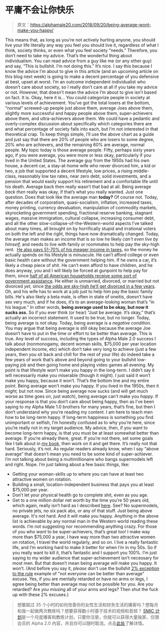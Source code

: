 # 平庸不会让你快乐

> 原文：<https://alphamale20.com/2018/09/20/being-average-wont-make-you-happy/>

This means that, as long as you’re not actively hurting anyone, you should live your life literally any way you feel you should live it, regardless of what I think, society thinks, or even what you feel society “needs.”
Therefore, you don’t need to take my advice. That’s the wonderful thing about individualism. You can read advice from a guy like me (or any other guy) and say, “This is bullshit. I’m not doing this.” It’s nice.
I say this because I know the advice I’m about to give in this article (and an upcoming article on this blog next week) is going to make a decent percentage of you defensive at best, upset at worst. I’m an outcome independent individualist who doesn’t care about society, so I really don’t care at all if you take my advice or not. However, that doesn’t mean the advice I’m about to give isn’t based on fact. It is.
Okay, here it is...
You could categorize people in society at various levels of achievement. You’ve got the total losers at the bottom, “normal” screwed-up people just above them, average Joes above them, slightly more successful and happy people above them, super-achievers above them, and ultra-achievers above them.
We could have a pedantic and overly-complex discussion about specifically which categories there are and what percentage of society falls into each, but I’m not interested in that theoretical crap. To keep things simple, I’ll use the above chart as a guide and just say that there are 20% of people who are losers to some degree, 20% who are achievers, and the remaining 60% are average, normal people.
My topic today is those average people.
Fifty, perhaps sixty years ago, if you were average, you were more or less okay, particularly if you lived in the United States. The average guy from the 1950s had his own house, a decent car, a stay-at-home wife who never divorced him, a kid or two, a job that supported a decent lifestyle, low prices, a rising middle-class, reasonably low tax rates, near zero debt, solid investments, and a pension that would easily support his retirement and a comfortable life until his death.
Average back then really wasn’t that bad at all. Being average *back then* really was okay, if that’s what you really wanted.
Just one question. Does that look like the average man **today?**
Of course not. Today, after decades of corporatism, quasi-socialism, inflation, increased taxes, money printing, currency devaluation, manipulation of commodity markets, skyrocketing government spending, fractional reserve banking, stagnant wages, massive immigration, cultural collapse, increasing consumer debt, and all the other slow-collapse-of-the-Western-world aspects I’ve talked about many times, all brought on by horrifically stupid and irrational voters on both the left and the right, things have now dramatically changed.
Today, the average man makes an income that is so low he likely *can't even live by himself,* and needs to live with family or roommates to help pay the sky-high rent.  [He also pays 51-70% of his meager income in taxes](http://calebjonesblog.com/americans-pay-among-highest-taxes-world/), so the money he actually spends on his lifestyle is minuscule. He can’t afford college or even basic health care without the government helping him. If he owns a car, it’s likely a cheap piece of shit. He can’t even afford to have children, and he does anyway, you and I will likely be forced at gunpoint to help pay for them, since [half of all American households receive some sort of government assistance](https://www.forbes.com/sites/merrillmatthews/2014/07/02/weve-crossed-the-tipping-point-most-americans-now-receive-government-benefits). He either is unmarried, divorced, or married but not divorced *yet,* since [the odds are sky-high he’ll get divorced in a few years](https://blackdragonblog.com/2014/07/13/divorce-statistics/). Oh, and his wife has to work at a job just to help him pay the basic family bills. He's also likely a beta male, is often in state of oneitis, doesn’t have sex very much, and if he does, it’s to an average-looking woman that’s “in his league.”
In other words, **being average used to be okay, but now it sucks ass.**
So if you ever think (or hear) “Just be average. It’s okay,” that’s actually an incorrect statement. It used to be true, but no longer. Today, being average is *not* okay. Today, being average is a *negative condition*.
You may argue that being average is still okay because the average Joe doesn’t have to put in the time or effort to be better than average. This is true. Any level of success, including the types of Alpha Male 2.0 success I talk about (nonmonogamy, decent woman skills, $75,000 per year location independent income, etc) which don’t take very long to achieve (just a few years, then you sit back and chill for the rest of your life) do indeed take a few years of work that’s above and beyond going to your bullshit low-paying job and then going home and playing video games all evening.
My point is that lifestyle won’t make you happy in the long-term. I didn’t say it will necessarily make you miserable (though it might). I just said it won’t make you happy, because it won’t.
That’s the bottom line and my entire point. Being average won’t make you happy. If you lived in the 1950s, then it *might,* but not now. Since being average now sucks (and will get much worse as time goes on, just watch), being average can’t make you *happy.*
If your response is that you don’t care about being happy, then as I’ve been saying to my Alpha Male 1.0 brothers for many years, that’s fine, but then I don’t understand why you’re reading my content. I am here to teach men how to be long-term happy. If long-term happiness is something you find unimportant or selfish, I’m honestly confused as to why you’re here, since you’re really not in my target audience.
My advice, then, if you want to become long-term happy, is that you must be at least somewhat better than average. If you’re already there, great. If you’re not there, set some goals like I talk about in [my book,](http://www.alphamalebook.com/) then work on it and get there. It’s really not that hard. Seriously, it’s not. As regular readers already know, when I say “above average” that doesn’t mean you need to be some kind of super-achiever. I’m not talking about being a multimillionaire who bangs supermodels left and right. Nope. I’m just talking about a few basic things, like:
- Getting your woman-skills up to where you can have at least two attractive women on rotation.
- Building a small, location-independent business that pays you at least $75,000 per year.
- Don’t let your physical health go to complete shit, even as you age.
- Get to a one million dollar net worth by the time you’re 50 years old, which again, really isn’t hard as I described [here](https://blackdragonblog.com/2018/07/05/every-man-should-be-worth-1-million-by-age-50/).
See? No supermodels, no private jets, no six pack abs, or any of that stuff. Just being above average. It's not hard. And it will make you happy. Anything in the above list is achievable by any normal man in the Western world reading these words. I’m not suggesting nor recommending anything crazy.
For those of you who *want* to be super-achievers, that’s great too! I make way more than $75,000 a year, I have way more than two attractive women on rotation, I travel the world regularly, and so on. I live a really fantastic life, and I’m working hard to make it better for when I’m in my 50s. So if you really want to kill it, that’s fantastic and I support you 100%. I’m just saying to my wider audience that super-achievement isn’t necessary for most men.
But that doesn’t mean being average will make you happy. It won’t.
(And before you say it, *please* don't use the bullshit [2% exception to the rule](https://blackdragonblog.com/2013/12/22/the-2-rule/) example of "not everyone can be better than average" excuse. Yes, if you are mentally retarded or have no arms or legs, I agree being better than average may not be possible for you. Are *you* retarded? Are *you* missing all of your arms and legs? Then shut the fuck up with these 2% excuses.)

> 想要超过 35 个小时的如何改善你的女性生活和财务生活的播客吗？想每月和我一起做两次教练吗？想要获得数小时基于技术的视频和音频？ [SMIC 计划](https://alphamale20.kartra.com/page/vIL17)是一个月度播客和教练计划，只要你注册，你就可以获得大量独家、仅限会员的 Alpha 2.0 内容，并且你可以随时取消。点击[此处](https://alphamale20.kartra.com/page/vIL17)了解详情。
